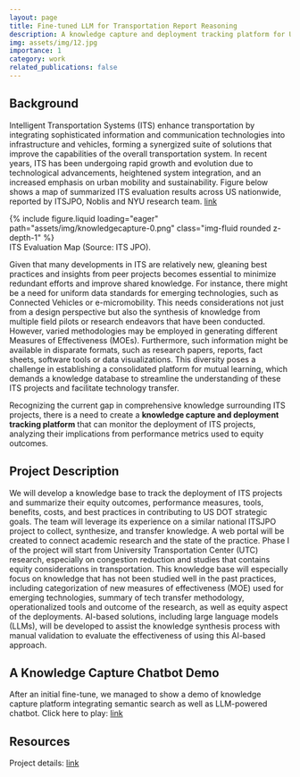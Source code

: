 ```yaml
---
layout: page
title: Fine-tuned LLM for Transportation Report Reasoning
description: A knowledge capture and deployment tracking platform for UTC research
img: assets/img/12.jpg
importance: 1
category: work
related_publications: false
---
```

## Background
Intelligent Transportation Systems (ITS) enhance transportation by integrating sophisticated information and communication technologies into infrastructure and vehicles, forming a synergized suite of solutions that improve the capabilities of the overall transportation system. In recent years, ITS has been undergoing rapid growth and evolution due to technological advancements, heightened system integration, and an increased emphasis on urban mobility and sustainability. Figure below shows a map of summarized ITS evaluation results across US nationwide, reported by ITSJPO, Noblis and NYU research team. [link](https://www.itskrs.its.dot.gov/its-map)

<div class="row mt-3">
    <div class="col-sm mt-3 mt-md-0">
        {% include figure.liquid loading="eager" path="assets/img/knowledgecapture-0.png" class="img-fluid rounded z-depth-1" %}
    </div>
</div>
<div class="caption">
    ITS Evaluation Map (Source: ITS JPO).
</div>

Given that many developments in ITS are relatively new, gleaning best practices and insights from peer projects becomes essential to minimize redundant efforts and improve shared knowledge. For instance, there might be a need for uniform data standards for emerging technologies, such as Connected Vehicles or e-micromobility. This needs considerations not just from a design perspective but also the synthesis of knowledge from multiple field pilots or research endeavors that have been conducted. However, varied methodologies may be employed in generating different Measures of Effectiveness (MOEs). Furthermore, such information might be available in disparate formats, such as research papers, reports, fact sheets, software tools or data visualizations. This diversity poses a challenge in establishing a consolidated platform for mutual learning, which demands a knowledge database to streamline the understanding of these ITS projects and facilitate technology transfer.

Recognizing the current gap in comprehensive knowledge surrounding ITS projects, there is a need to create a **knowledge capture and deployment tracking platform** that can monitor the deployment of ITS projects, analyzing their implications from performance metrics used to equity outcomes. 

## Project Description
We will develop a knowledge base to track the deployment of ITS projects and summarize their equity outcomes, performance measures, tools, benefits, costs, and best practices in contributing to US DOT strategic goals. The team will leverage its experience on a similar national ITSJPO project to collect, synthesize, and transfer knowledge. A web portal will be created to connect academic research and the state of the practice. Phase I of the project will start from University Transportation Center (UTC) research, especially on congestion reduction and studies that contains equity considerations in transportation. This knowledge base will especially focus on knowledge that has not been studied well in the past practices, including categorization of new measures of effectiveness (MOE) used for emerging technologies,  summary of tech transfer methodology, operationalized tools and outcome of the research, as well as equity aspect of the deployments. AI-based solutions, including large language models (LLMs), will be developed to assist the knowledge synthesis process with manual validation to evaluate the effectiveness of using this AI-based approach. 

## A Knowledge Capture Chatbot Demo
After an initial fine-tune, we managed to show a demo of knowledge capture platform integrating semantic search as well as LLM-powered chatbot. Click here to play: [link](kc-chatbot.c2smarter-it.org)

## Resources
Project details: [link](https://c2smarter.engineering.nyu.edu/cip/project/GaoBianZuo2023)